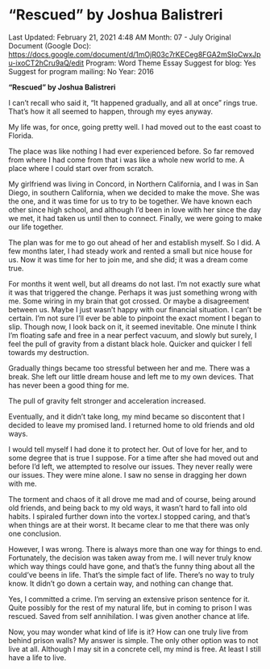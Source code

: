 # “Rescued” by Joshua Balistreri

Last Updated: February 21, 2021 4:48 AM
Month: 07 - July
Original Document (Google Doc): https://docs.google.com/document/d/1mOjR03c7rKECeg8FGA2mSIoCwxJpu-ixoCT2hCru9aQ/edit
Program: Word Theme Essay
Suggest for blog: Yes
Suggest for program mailing: No
Year: 2016

**“Rescued” by Joshua Balistreri**

I can’t recall who said it, “It happened gradually, and all at once” rings true. That’s how it all seemed to happen, through my eyes anyway.

My life was, for once, going pretty well. I had moved out to the east coast to Florida.

The place was like nothing I had ever experienced before. So far removed from where I had come from that i was like a whole new world to me. A place where I could start over from scratch.

My girlfriend was living in Concord, in Northern California, and I was in San Diego, in southern California, when we decided to make the move. She was the one, and it was time for us to try to be together. We have known each other since high school, and although I’d been in love with her since the day we met, it had taken us until then to connect. Finally, we were going to make our life together.

The plan was for me to go out ahead of her and establish myself. So I did. A few months later, I had steady work and rented a small but nice house for us. Now it was time for her to join me, and she did; it was a dream come true.

For months it went well, but all dreams do not last. I’m not exactly sure what it was that triggered the change. Perhaps it was just something wrong with me. Some wiring in my brain that got crossed. Or maybe a disagreement between us. Maybe I just wasn’t happy with our financial situation. I can’t be certain. I’m not sure I’ll ever be able to pinpoint the exact moment I began to slip. Though now, I look back on it, it seemed inevitable. One minute I think I’m floating safe and free in a near perfect vacuum, and slowly but surely, I feel the pull of gravity from a distant black hole. Quicker and quicker I fell towards my destruction.

Gradually things became too stressful between her and me. There was a break. She left our little dream house and left me to my own devices. That has never been a good thing for me.

The pull of gravity felt stronger and acceleration increased.

Eventually, and it didn’t take long, my mind became so discontent that I decided to leave my promised land. I returned home to old friends and old ways.

I would tell myself I had done it to protect her. Out of love for her, and to some degree that is true I suppose. For a time after she had moved out and before I’d left, we attempted to resolve our issues. They never really were our issues. They were mine alone. I saw no sense in dragging her down with me.

The torment and chaos of it all drove me mad and of course, being around old friends, and being back to my old ways, it wasn’t hard to fall into old habits. I spiraled further down into the vortex.I stopped caring, and that’s when things are at their worst. It became clear to me that there was only one conclusion.

However, I was wrong. There is always more than one way for things to end. Fortunately, the decision was taken away from me. I will never truly know which way things could have gone, and that’s the funny thing about all the could’ve beens in life. That’s the simple fact of life. There’s no way to truly know. It didn’t go down a certain way, and nothing can change that.

Yes, I committed a crime. I’m serving an extensive prison sentence for it. Quite possibly for the rest of my natural life, but in coming to prison I was rescued. Saved from self annihilation. I was given another chance at life.

Now, you may wonder what kind of life is it? How can one truly live from behind prison walls? My answer is simple. The only other option was to not live at all. Although I may sit in a concrete cell, my mind is free. At least I still have a life to live.